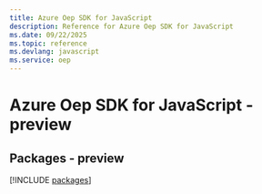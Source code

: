 ```yaml
---
title: Azure Oep SDK for JavaScript
description: Reference for Azure Oep SDK for JavaScript
ms.date: 09/22/2025
ms.topic: reference
ms.devlang: javascript
ms.service: oep
---
```

# Azure Oep SDK for JavaScript - preview
## Packages - preview
[!INCLUDE [packages](oep-index.md)]